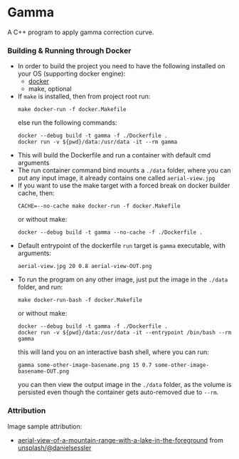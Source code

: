 # Gamma
A C++ program to apply gamma correction curve.

### Building & Running through Docker
- In order to build the project you need to have 
the following installed on your OS (supporting docker engine):
   - [docker](https://docs.docker.com/engine/install/)
   - make, optional
- If `make` is installed, then from project root run:
  ```shell
  make docker-run -f docker.Makefile 
  ```
  else run the following commands:
  ```shell
  docker --debug build -t gamma -f ./Dockerfile .
  docker run -v ${pwd}/data:/usr/data -it --rm gamma
  ```
- This will build the Dockerfile and run a container with default cmd arguments
- The run container command bind mounts a `./data` folder,
  where you can put any input image, it already contains one called `aerial-view.jpg`
- If you want to use the make target with a forced break on docker builder cache, then:
  ```shell
  CACHE=--no-cache make docker-run -f docker.Makefile 
  ```
  or without make:
  ```shell
  docker --debug build -t gamma --no-cache -f ./Dockerfile .
  ```
- Default entrypoint of the dockerfile `run` target is `gamma` executable,
  with arguments:
  ```shell
  aerial-view.jpg 20 0.8 aerial-view-OUT.png
  ```
- To run the program on any other image,
  just put the image in the `./data` folder, and run:
  ```shell
  make docker-run-bash -f docker.Makefile
  ```
  or without make:
  ```shell
  docker --debug build -t gamma -f ./Dockerfile .
  docker run -v ${pwd}/data:/usr/data -it --entrypoint /bin/bash --rm gamma
  ```
  this will land you on an interactive bash shell, where you can run:
  ```shell
  gamma some-other-image-basename.png 15 0.7 some-other-image-basename-OUT.png
  ```
  you can then view the output image in the `./data` folder, as the volume is persisted even though the container gets auto-removed due to `--rm`.

### Attribution
Image sample attribution:
- [aerial-view-of-a-mountain-range-with-a-lake-in-the-foreground](./data/aerial-view.jpg) from [unsplash/@danielsessler](https://unsplash.com/photos/an-aerial-view-of-a-mountain-and-a-body-of-water-aHQtYTNih_Q?utm_content=creditShareLink&utm_medium=referral&utm_source=unsplash)
